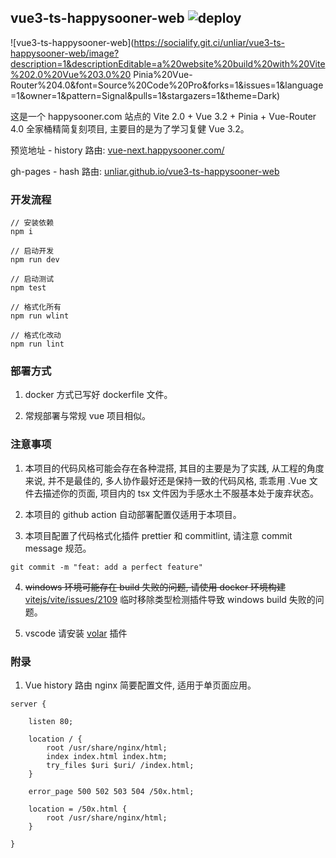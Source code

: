 ## vue3-ts-happysooner-web ![deploy](https://github.com/unliar/vue3-ts-happysooner-web/workflows/deploy/badge.svg)

![vue3-ts-happysooner-web](https://socialify.git.ci/unliar/vue3-ts-happysooner-web/image?description=1&descriptionEditable=a%20website%20build%20with%20Vite%202.0%20Vue%203.0%20 Pinia%20Vue-Router%204.0&font=Source%20Code%20Pro&forks=1&issues=1&language=1&owner=1&pattern=Signal&pulls=1&stargazers=1&theme=Dark)

这是一个 happysooner.com 站点的 Vite 2.0 + Vue 3.2 + Pinia + Vue-Router 4.0 全家桶精简复刻项目, 主要目的是为了学习复健 Vue 3.2。

预览地址 - history 路由: [vue-next.happysooner.com/](https://vue-next.happysooner.com/)

gh-pages - hash 路由: [unliar.github.io/vue3-ts-happysooner-web](https://unliar.github.io/vue3-ts-happysooner-web)

### 开发流程

```
// 安装依赖
npm i

// 启动开发
npm run dev

// 启动测试
npm test

// 格式化所有
npm run wlint

// 格式化改动
npm run lint
```

### 部署方式

1. docker 方式已写好 dockerfile 文件。

2. 常规部署与常规 vue 项目相似。

### 注意事项

1. 本项目的代码风格可能会存在各种混搭, 其目的主要是为了实践, 从工程的角度来说, 并不是最佳的, 多人协作最好还是保持一致的代码风格, 乖乖用 .Vue 文件去描述你的页面, 项目内的 tsx 文件因为手感水土不服基本处于废弃状态。

2. 本项目的 github action 自动部署配置仅适用于本项目。

3. 本项目配置了代码格式化插件 prettier 和 commitlint, 请注意 commit message 规范。

```
git commit -m "feat: add a perfect feature"
```

4. <del>windows 环境可能存在 build 失败的问题, 请使用 docker 环境构建</del> [vitejs/vite/issues/2109](https://github.com/vitejs/vite/issues/2109) 临时移除类型检测插件导致 windows build 失败的问题。

5. vscode 请安装 [volar](https://marketplace.visualstudio.com/items?itemName=johnsoncodehk.volar) 插件

### 附录

1. Vue history 路由 nginx 简要配置文件, 适用于单页面应用。

```
server {

    listen 80;

    location / {
        root /usr/share/nginx/html;
        index index.html index.htm;
        try_files $uri $uri/ /index.html;
    }

    error_page 500 502 503 504 /50x.html;

    location = /50x.html {
        root /usr/share/nginx/html;
    }

}

```
